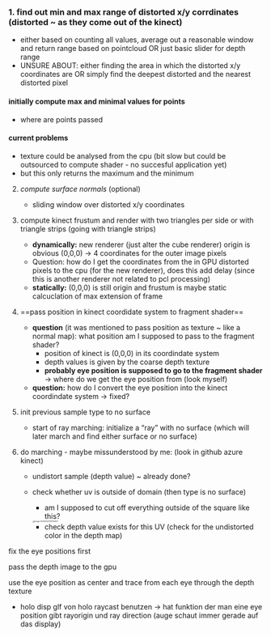 ### 1. find out min and max range of distorted x/y corrdinates (distorted ~ as they come out of the kinect)
   - either based on counting all values, average out a reasonable window and return range based on pointcloud OR just basic slider for depth range
   - UNSURE ABOUT: either finding the area in which the distorted x/y coordinates are OR simply find the deepest distorted and the nearest distorted pixel
#### initially compute max and minimal values for points
- where are points passed 
#### current problems
- texture could be analysed from the cpu (bit slow but could be outsourced to compute shader - no succesful application yet)
- but this only returns the maximum and the minimum
2. *compute surface normals* (optional)
   - sliding window over distorted x/y coordinates 

3. compute kinect frustum and render with two triangles per side or with triangle strips (going with triangle strips)
   - **dynamically:** new renderer (just alter the cube renderer) origin is obvious (0,0,0) -> 4 coordinates for the outer image pixels
   - Question: how do I get the coordinates from the in GPU distorted pixels to the cpu (for the new renderer), does this add delay (since this is another renderer not related to pcl processing)
   - **statically:** (0,0,0) is still origin and frustum is maybe static calcuclation of max extension of frame

4. ==pass position in kinect coordidate system to fragment shader==

   - **question** (it was mentioned to pass position as texture ~ like a normal map): what position am I supposed to pass to the fragment shader?
     - position of kinect is (0,0,0) in its coordindate system
     - depth values is given by the coarse depth texture
     - **probably eye position is supposed to go to the fragment shader** -> where do we get the eye position from (look myself)
   - **question:** how do I convert the eye position into the kinect coordindate system -> fixed?

5. init previous sample type to no surface
   - start of ray marching: initialize a “ray” with no surface (which will later march and find either surface or no surface)

6. do marching - maybe missunderstood by me:  (look in github azure kinect)

   - undistort sample (depth value) ~ already done?

   - check whether uv is outside of domain (then type is no surface)

     - am I supposed to cut off everything outside of the square like this?

     <img src="./images/image-20240222131512402.png" alt="image-20240222131512402" style="zoom:25%;" />

     - check depth value exists for this UV (check for the undistorted color in the depth map)




fix the eye positions first

pass the depth image to the gpu

use the eye position as center and trace from each eye through the depth texture



- holo disp glf von holo raycast benutzen -> hat funktion der man eine eye position gibt rayorigin und ray direction (auge schaut immer gerade auf das display)